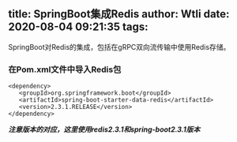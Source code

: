 title: SpringBoot集成Redis
author: Wtli
date: 2020-08-04 09:21:35
tags:
---
SpringBoot对Redis的集成，包括在gRPC双向流传输中使用Redis存储。

### 在Pom.xml文件中导入Redis包

<!-- more -->
```
<dependency>
   <groupId>org.springframework.boot</groupId>
   <artifactId>spring-boot-starter-data-redis</artifactId>
   <version>2.3.1.RELEASE</version>
</dependency>
```

***注意版本的对应，这里使用redis2.3.1和spring-boot2.3.1版本***

